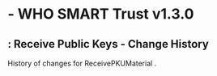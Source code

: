 #  - WHO SMART Trust v1.3.0

## : Receive Public Keys - Change History

History of changes for ReceivePKUMaterial .

